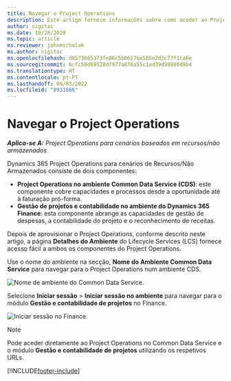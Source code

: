 ```yaml
---
title: Navegar o Project Operations
description: Este artigo fornece informações sobre como aceder ao Project Operations a partir do Lifecycle Services.
author: sigitac
ms.date: 10/28/2020
ms.topic: article
ms.reviewer: johnmichalak
ms.author: sigitac
ms.openlocfilehash: d8573b65373fe88c5b0617be585e2d3c77f1ca6e
ms.sourcegitcommit: 6cfc50d89528df977a8f6a55c1ad39d99800d9b4
ms.translationtype: HT
ms.contentlocale: pt-PT
ms.lasthandoff: 06/03/2022
ms.locfileid: "8931666"
---
```

# <a name="navigate-project-operations"></a>Navegar o Project Operations

_**Aplica-se A:** Project Operations para cenários baseados em recursos/não armazenados_



Dynamics 365 Project Operations para cenários de Recursos/Não Armazenados consiste de dois componentes: 

 - **Project Operations no ambiente Common Data Service (CDS)**: este componente cobre capacidades e processos desde a oportunidade até à faturação pró-forma. 
 - **Gestão de projetos e contabilidade no ambiente do Dynamics 365 Finance**: esta componente abrange as capacidades de gestão de despesas, a contabilidade do projeto e o reconhecimento de receitas. 

Depois de aprovisionar o Project Operations, conforme descrito neste artigo, a página **Detalhes do Ambiente** do Lifecycle Services (LCS) fornece acesso fácil a ambos os componentes do Project Operations.  

Use o nome do ambiente na secção, **Nome do Ambiente Common Data Service** para navegar para o Project Operations num ambiente CDS. 

  ![Nome de ambiente do Common Data Service.](./media/environment-name.PNG)

Selecione **Iniciar sessão** > **Iniciar sessão no ambiente** para navegar para o módulo **Gestão e contabilidade de projetos** no Finance.  

   ![Iniciar sessão no Finance.](./media/environment-login.PNG)

> [!NOTE]
> Pode aceder diretamente ao Project Operations no Common Data Service e o módulo **Gestão e contabilidade de projetos** utilizando os respetivos URLs. 


[!INCLUDE[footer-include](../includes/footer-banner.md)]